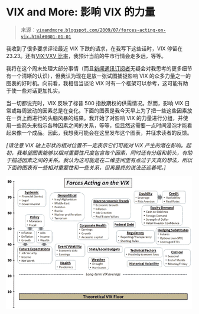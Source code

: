 <!--yml

分类：未分类

日期：2024-05-18 17:37:00

-->

# VIX and More: 影响 VIX 的力量

> 来源：[`vixandmore.blogspot.com/2009/07/forces-acting-on-vix.html#0001-01-01`](http://vixandmore.blogspot.com/2009/07/forces-acting-on-vix.html#0001-01-01)

我收到了很多要求评论最近 VIX 下跌的请求，在我写下这些话时，VIX 停留在 23.23。还有[VIX:VXV 比率](http://vixandmore.blogspot.com/search/label/VIX%3AVXV)，我预计当前的牛市行情会走多远，等等。

我将在这个周末处理大部分事情（而且[新闻通讯订阅者](http://vixandmoresubscriber.blogspot.com/)无疑会对我思考的更多细节有一个清晰的认识），但我认为现在是放一张试图捕捉影响 VIX 的众多力量之一的图表的好时机。向前看，我相信当谈论 VIX 时有一个框架可以参考，这可能有助于使一些对话更加扎实。

当一切都说完时，VIX 反映了标普 500 指数期权的供需情况。然而，影响 VIX 日常或每周波动的因素总是在变化。下面的图表是我今天早上为了把一些这些因素放在一页上而进行的头脑风暴的结果。我开始了对影响 VIX 的力量进行分组，并使用一些箭头来指示各种因素之间的关系，等等，但显然这需要一点时间浸泡才能看起来像一个成品。因此，我想我可能会在这里发布这个图表，并征求读者的反馈。

*[请注意 VIX 轴上形状的相对位置不一定表示它们可能对 VIX 产生的潜在影响。起初，我希望图表能够以相对重要性尺度包含每个因素，同时还有分组和箭头，有助于描述因素之间的关系。我认为这可能是在二维空间里有点过于天真的想法，所以下面的图表有一些相对重要性和一些关系，但离最终的说法还远着呢。]*

![](img/be6e5f94df815496e2de3e1eb4a37ceb.png)

